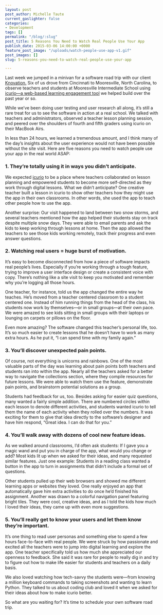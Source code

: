 ```yaml
---
layout: post
post_author: Michelle Taute
current_gaslighter: false
categories:
- Development
tags: []
permalink: "/blog/:slug"
post_title: 5 Reasons You Need to Watch Real People Use Your App
publish_date: 2015-03-06 14:00:00 +0000
feature_post_image: "/uploads/watch-people-use-app-v1.gif"
post_images: []
slug: 5-reasons-you-need-to-watch-real-people-use-your-app

---
```

Last week we jumped in a minivan for a software road trip with our client [Knovation.](http://www.knovationlearning.com/) Six of us drove from Cincinnati to Mooresville, North Carolina, to observe teachers and students at Mooresville Intermediate School using [icurio—a web-based learning engagement tool](https://teamgaslight.com/work/knovation) we helped build over the past year or so.
 
While we’ve been doing user testing and user research all along, it’s still a rare treat for us to see the software in action at a real school. We talked with teachers and administrators, observed a teacher lesson planning session, and peered over the shoulders of fourth and fifth graders using icurio on their MacBook Airs.
 
In less than 24 hours, we learned a tremendous amount, and I think many of the day’s insights about the user experience would not have been possible without the site visit. Here are five reasons you need to watch people use your app in the real world ASAP:
 
### 1. They’re totally using it in ways you didn’t anticipate.
We expected [icurio](http://www.icurio.com/mktg/) to be a place where teachers collaborated on lesson planning and empowered students to become more self-directed as they work through digital lessons.  What we didn’t anticipate? One creative teacher built a lesson in icurio to show other teachers how they might use the app in their own classrooms. In other words, she used the app to teach other people how to use the app.
 
Another surprise: Our visit happened to land between two snow storms, and several teachers mentioned how the app helped their students stay on track despite multiple snow days. They were able to email parents and ask the kids to keep working through lessons at home. Then the app allowed the teachers to see those kids working remotely, track their progress and even answer questions.
 
### 2. Watching real users = huge burst of motivation.
It’s easy to become disconnected from how a piece of software impacts real people’s lives. Especially if you’re working through a tough feature, trying to improve a user interface design or create a consistent voice with copy. There’s nothing like a site visit to keep you motivated and remember why you’re logging all those hours.
 
One teacher, for instance, told us the app changed the entire way he teaches. He’s moved from a teacher centered classroom to a student centered one. Instead of him running things from the head of the class, his students now work by themselves—or in small groups—at their own pace. We were amazed to see kids sitting in small groups with their laptops or lounging on carpets or pillows on the floor.
 
Even more amazing? The software changed this teacher’s personal life, too. It’s so much easier to create lessons that he doesn’t have to work as many extra hours. As he put it, “I can spend time with my family again.”
 
### 3. You’ll discover unexpected pain points.
Of course, not everything is unicorns and rainbows. One of the most valuable parts of the day was learning about pain points both teachers and students ran into within the app. Nearly all the teachers asked for a better way to navigate the collections section, where they compile resources for future lessons. We were able to watch them use the feature, demonstrate pain points, and brainstorm potential solutions as a group.
 
Students had feedback for us, too. Besides asking for easier quiz questions, many wanted a fairly simple addition. There are numbered circles within each lesson to denote different activities, and students wanted icurio to tell them the name of each activity when they rolled over the numbers. It was exciting for them to give that idea directly to the software’s designer and have him respond, “Great idea. I can do that for you.”
 
### 4. You’ll walk away with dozens of cool new feature ideas.
As we walked around classrooms, I’d often ask students: If I gave you a magic wand and put you in charge of the app, what would you change or add? Most kids lit up when we asked for their ideas, and many requested similar features. Just one example: Students in a reading class wanted a button in the app to turn in assignments that didn’t include a formal set of questions.
 
Other students pulled up their web browsers and showed me different learning apps or websites they loved. One really enjoyed an app that automatically gave him extra activities to do once he’d finished his assignment. Another was drawn to a colorful navigation panel featuring bright tiles. They were cool, creative ideas, and as I told the kids how much I loved their ideas, they came up with even more suggestions.
 
### 5. You’ll really get to know your users and let them know they’re important.
It’s one thing to read user personas and something else to spend a few hours face-to-face with real people. We were struck by how passionate and excited all the teachers were to jump into digital learning and explore the app. One teacher specifically told us how much she appreciated our openness to feedback. She said it was rare for people to really dig in and try to figure out how to make life easier for students and teachers on a daily basis.
 
We also loved watching how tech-savvy the students were—from knowing a million keyboard commands to taking screenshots and wanting to learn Python. They talked to us about coding club and loved it when we asked for their ideas about how to make icurio better.
 
So what are you waiting for? It’s time to schedule your own software road trip.

